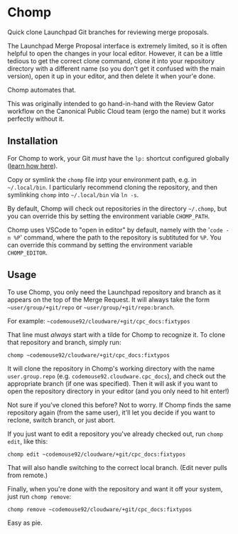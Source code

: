 # Chomp

Quick clone Launchpad Git branches for reviewing merge proposals.

The Launchpad Merge Proposal interface is extremely limited, so it is often
helpful to open the changes in your local editor. However, it can be a little
tedious to get the correct clone command, clone it into your repository
directory with a different name (so you don't get it confused with the
main version), open it up in your editor, and then delete it when your'e done.

Chomp automates that.

This was originally intended to go hand-in-hand with the Review Gator workflow
on the Canonical Public Cloud team (ergo the name) but it works perfectly
without it.

## Installation

For Chomp to work, your Git *must* have the `lp:` shortcut configured globally
([learn how here](https://help.launchpad.net/Code/Git#Configuring_Git)).

Copy or symlink the `chomp` file intp your environment path,
e.g. in `~/.local/bin`. I particularly recommend cloning the repository,
and then symlinking `chomp` into `~/.local/bin` via `ln -s`.

By default, Chomp will check out repositories in the directory `~/.chomp`, but
you can override this by setting the environment variable `CHOMP_PATH`.

Chomp uses VSCode to "open in editor" by default, namely with the '`code -n %P`'
command, where the path to the repository is subtituted for `%P`.
You can override this command by setting the environment variable
`CHOMP_EDITOR`.

## Usage

To use Chomp, you only need the Launchpad repository and branch as it
appears on the top of the Merge Request. It will always take the form
`~user/group/+git/repo` or `~user/group/+git/repo:branch`.

For example: `~codemouse92/cloudware/+git/cpc_docs:fixtypos`

That line must *always* start with a tilde for Chomp to recognize it.
To clone that repository and branch, simply run:

```
chomp ~codemouse92/cloudware/+git/cpc_docs:fixtypos
```

It will clone the repository in Chomp's working directory with the name
`user.group.repo` (e.g. `codemouse92.cloudware.cpc_docs`), and check out the
appropriate branch (if one was specified). Then it will ask if you want to
open the repository directory in your editor (and you only need to
hit enter!)

Not sure if you've cloned this before? Not to worry. If Chomp finds the same
repository again (from the same user), it'll let you decide if you want to
reclone, switch branch, or just abort.

If you just want to edit a repository you've already checked out, run
`chomp edit`, like this:

```
chomp edit ~codemouse92/cloudware/+git/cpc_docs:fixtypos
```

That will also handle switching to the correct local branch. (Edit never pulls
from remote.)

Finally, when you're done with the repository and want it off your system,
just run `chomp remove`:

```
chomp remove ~codemouse92/cloudware/+git/cpc_docs:fixtypos
```

Easy as pie.
